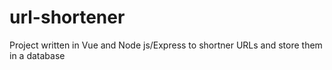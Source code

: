 # url-shortener
Project written in Vue and Node js/Express to shortner URLs and store them in a database 
